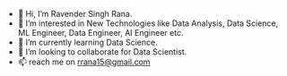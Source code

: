 - 👋 Hi, I’m Ravender Singh Rana.
- 👀 I’m interested in New Technologies like Data Analysis, Data Science, ML Engineer, Data Engineer, AI Engineer etc. 
- 🌱 I’m currently learning Data Science.
- 💞️ I’m looking to collaborate for Data Scientist.
- 📫 reach me on rrana15@gmail.com

<!---
rrana157/rrana157 is a ✨ special ✨ repository because its `README.md` (this file) appears on your GitHub profile.
You can click the Preview link to take a look at your changes.
--->
